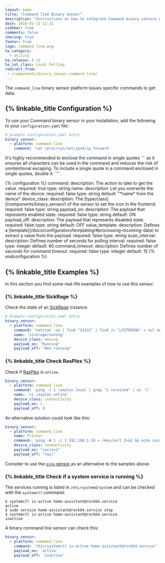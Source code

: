 ```yaml
---
layout: page
title: "Command line Binary Sensor"
description: "Instructions on how to integrate Command binary sensors within Home Assistant."
date: 2016-01-13 12:15
sidebar: true
comments: false
sharing: true
footer: true
logo: command_line.png
ha_category:
  - Utility
ha_release: 0.12
ha_iot_class: Local Polling
redirect_from:
 - /components/binary_sensor.command_line/
---
```


The `command_line` binary sensor platform issues specific commands to get data.

## {% linkable_title Configuration %}

To use your Command binary sensor in your installation, add the following to your `configuration.yaml` file:

```yaml
# Example configuration.yaml entry
binary_sensor:
  - platform: command_line
    command: 'cat /proc/sys/net/ipv4/ip_forward'
```
<p class='note'>
It's highly recommended to enclose the command in single quotes `'` as it ensures all characters can be used in the command and reduces the risk of unintentional escaping. To include a single quote in a command enclosed in single quotes, double it: `''`.
</p>
{% configuration %}
command:
  description: The action to take to get the value.
  required: true
  type: string
name:
  description: Let you overwrite the name of the device.
  required: false
  type: string
  default: "*name* from the device"
device_class:
  description: The [type/class](/components/binary_sensor/) of the sensor to set the icon in the frontend.
  required: false
  type: string
payload_on:
  description: The payload that represents enabled state.
  required: false
  type: string
  default: ON
payload_off:
  description: The payload that represents disabled state.
  required: false
  type: string
  default: OFF
value_template:
  description: Defines a [template](/docs/configuration/templating/#processing-incoming-data) to extract a value from the payload.
  required: false
  type: string
scan_interval:
  description: Defines number of seconds for polling interval.
  required: false
  type: integer
  default: 60
command_timeout:
  description: Defines number of seconds for command timeout.
  required: false
  type: integer
  default: 15
{% endconfiguration %}

## {% linkable_title Examples %}

In this section you find some real-life examples of how to use this sensor.

### {% linkable_title SickRage %}

Check the state of an [SickRage](https://github.com/sickragetv/sickrage) instance.

```yaml
# Example configuration.yaml entry
binary_sensor:
  - platform: command_line
    command: 'netstat -na | find "33322" | find /c "LISTENING" > nul && (echo "Running") || (echo "Not running")'
    name: 'sickragerunning'
    device_class: moving
    payload_on: "Running"
    payload_off: "Not running"
```

### {% linkable_title Check RasPlex %}

Check if [RasPlex](http://www.rasplex.com/) is `online`.

```yaml
binary_sensor:
  - platform: command_line
    command: 'ping -c 1 rasplex.local | grep "1 received" | wc -l'
    name: 'is_rasplex_online'
    device_class: connectivity
    payload_on: 1
    payload_off: 0
```

An alternative solution could look like this:

```yaml
binary_sensor:
  - platform: command_line
    name: Printer
    command: 'ping -W 1 -c 1 192.168.1.10 > /dev/null 2>&1 && echo success || echo fail'
    device_class: connectivity
    payload_on: "success"
    payload_off: "fail"
```

Consider to use the [`ping` sensor ](/components/binary_sensor.ping/) as an alternative to the samples above.

### {% linkable_title Check if a system service is running %}

The services running is listed in `/etc/systemd/system` and can be checked with the `systemctl` command:

```
$ systemctl is-active home-assistant@rock64.service
active
$ sudo service home-assistant@rock64.service stop
$ systemctl is-active home-assistant@rock64.service
inactive
```

A binary command line sensor can check this:

```yaml
binary_sensor:
  - platform: command_line
    command: '/bin/systemctl is-active home-assistant@rock64.service'
    payload_on: 'active'
    payload_off: 'inactive'
```
